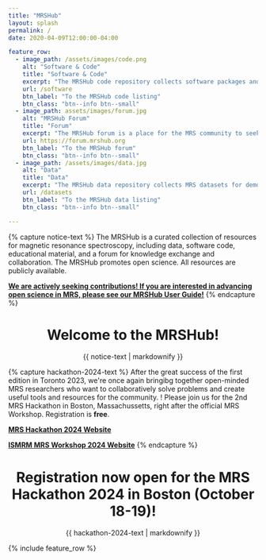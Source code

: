 ```yaml
---
title: "MRSHub"
layout: splash
permalink: /
date: 2020-04-09T12:00:00-04:00

feature_row:
  - image_path: /assets/images/code.png
    alt: "Software & Code"
    title: "Software & Code"
    excerpt: "The MRSHub code repository collects software packages and functions to process, manipulate, analyse, and display MRS data."
    url: /software
    btn_label: "To the MRSHub code listing"
    btn_class: "btn--info btn--small"
  - image_path: assets/images/forum.jpg
    alt: "MRSHub Forum"
    title: "Forum"
    excerpt: "The MRSHub forum is a place for the MRS community to seek support, exchange ideas, ask questions, and collaborate."
    url: https://forum.mrshub.org
    btn_label: "To the MRSHub forum"
    btn_class: "btn--info btn--small"
  - image_path: /assets/images/data.jpg
    alt: "Data"
    title: "Data"
    excerpt: "The MRSHub data repository collects MRS datasets for demonstration and testing of new methods."     
    url: /datasets
    btn_label: "To the MRSHub data listing"
    btn_class: "btn--info btn--small"

---
```


{% capture notice-text %}
The MRSHub is a curated collection of resources for magnetic resonance spectroscopy, including data, software code, educational material, and a forum for knowledge exchange and collaboration. The MRSHub promotes open science. All resources are publicly available.

**[We are actively seeking contributions! If you are interested in advancing open science in MRS, please see our MRSHub User Guide!](https://forum.mrshub.org/t/mrshub-user-guide/7)**
{% endcapture %}

<div class="notice--info" align="center">
  <h1>Welcome to the MRSHub!</h1>
  {{ notice-text | markdownify }}
</div>

{% capture hackathon-2024-text %}
After the great success of the first edition in Toronto 2023, we're once again bringibg together open-minded MRS researchers who want to collaboratively solve problems and create useful tools and resources for the community. ! Please join us for the 2nd MRS Hackathon in Boston, Massachussetts, right after the official MRS Workshop. Registration is **free**. 

**[MRS Hackathon 2024 Website](https://sites.google.com/view/mrshackathon2024/home)**

**[ISMRM MRS Workshop 2024 Website](https://www.ismrm.org/workshops/2024/MRS)**
{% endcapture %}


<div class="notice--success" align="center">
  <h1>Registration now open for the MRS Hackathon 2024 in Boston (October 18-19)!</h1>
  {{ hackathon-2024-text | markdownify }}
</div>

{% include feature_row %}
